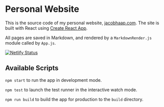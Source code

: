 # Personal Website

This is the source code of my personal website, [jacobhaap.com](https://jacobhaap.com). The site is built with React using [Create React App](https://github.com/facebook/create-react-app). 

All pages are saved in Markdown, and rendered by a `MarkdownRender.js` module called by `App.js`.

[![Netlify Status](https://api.netlify.com/api/v1/badges/02b5463f-64cd-4c6e-909b-5cf40c3d8a42/deploy-status)](https://app.netlify.com/sites/iacobus/deploys)

## Available Scripts

`npm start` to run the app in development mode.

`npm test` to launch the test runner in the interactive watch mode.

`npm run build` to build the app for production to the `build` directory.
